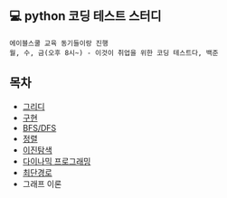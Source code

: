 ## 💻 python 코딩 테스트 스터디

```
에이블스쿨 교육 동기들이랑 진행
월, 수, 금(오후 8시~) - 이것이 취업을 위한 코딩 테스트다, 백준
```
## 목차
- [그리디](https://github.com/soocy0718/python/tree/main/coding_study/Greedy)
- [구현](https://github.com/soocy0718/python/tree/main/coding_study/Implementation)
- [BFS/DFS](https://github.com/soocy0718/python/tree/main/coding_study/BFS_DFS)
- [정렬](https://github.com/soocy0718/python/tree/main/coding_study/Sorting)
- [이진탐색](https://github.com/soocy0718/python/tree/main/coding_study/Binary_Search)
- [다이나믹 프로그래밍](https://github.com/soocy0718/python/tree/main/coding_study/DP)
- [최단경로](https://github.com/soocy0718/python/tree/main/coding_study/ShortedPath)
- 그래프 이론